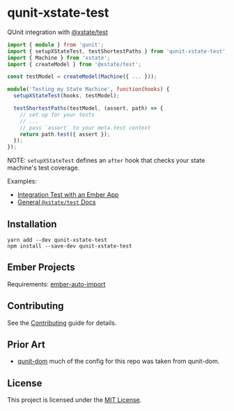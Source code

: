 qunit-xstate-test
==============================================================================

QUnit integration with [@xstate/test](https://xstate.js.org/docs/packages/xstate-test/)

```ts
import { module } from 'qunit';
import { setupXStateTest, testShortestPaths } from 'qunit-xstate-test';
import { Machine } from 'xstate';
import { createModel } from '@xstate/test';

const testModel = createModel(Machine({ ... }));

module('Testing my State Machine', function(hooks) {
  setupXStateTest(hooks, testModel);

  testShortestPaths(testModel, (assert, path) => {
    // set up for your tests
    // ...
    // pass `assert` to your meta.test context
    return path.test({ assert });
  });
});
```

NOTE: `setupXStateTest` defines an `after` hook that checks your state machine's test coverage.

Examples:

 - [Integration Test with an Ember App](https://github.com/sukima/qunit-xstate-test/blob/master/tests/integration/fixtures/ember-3.16/test-app/tests/unit/qunit-xstate-test.ts#L61-L73)
 - [General `@xstate/test` Docs](https://xstate.js.org/docs/packages/xstate-test/)


Installation
------------------------------------------------------------------------------

```
yarn add --dev qunit-xstate-test
npm install --save-dev qunit-xstate-test
```

## Ember Projects

Requirements: [ember-auto-import](https://github.com/ef4/ember-auto-import)


Contributing
------------------------------------------------------------------------------

See the [Contributing](CONTRIBUTING.md) guide for details.


Prior Art
------------------------------------------------------------------------------
- [qunit-dom](https://github.com/simplabs/qunit-dom)
  much of the config for this repo was taken from qunit-dom.

License
------------------------------------------------------------------------------

This project is licensed under the [MIT License](LICENSE.md).

